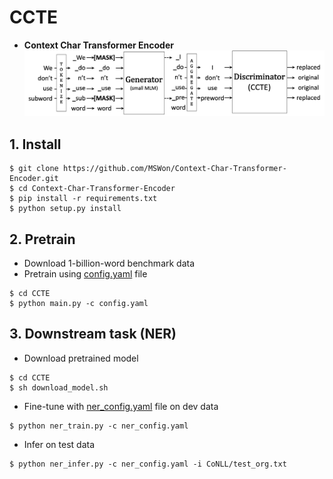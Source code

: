 # CCTE
- **Context Char Transformer Encoder**
![alt text](https://github.com/MSWon/Context-Char-Transformer-Encoder/blob/master/images/CCTE.png "Model")


## 1. Install

```
$ git clone https://github.com/MSWon/Context-Char-Transformer-Encoder.git
$ cd Context-Char-Transformer-Encoder
$ pip install -r requirements.txt
$ python setup.py install
```

## 2. Pretrain

- Download 1-billion-word benchmark data
- Pretrain using [config.yaml](https://github.com/MSWon/Context-Char-Transformer-Encoder/blob/master/CCTE/config.yaml) file

```
$ cd CCTE
$ python main.py -c config.yaml
```

## 3. Downstream task (NER)

- Download pretrained model

```
$ cd CCTE
$ sh download_model.sh
```

- Fine-tune with [ner_config.yaml](https://github.com/MSWon/Context-Char-Transformer-Encoder/blob/master/CCTE/ner_config.yaml) file on dev data

```
$ python ner_train.py -c ner_config.yaml
```

- Infer on test data

```
$ python ner_infer.py -c ner_config.yaml -i CoNLL/test_org.txt
```
